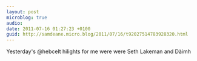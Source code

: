 ```yaml
---
layout: post
microblog: true
audio: 
date: 2011-07-16 01:27:23 +0100
guid: http://samdeane.micro.blog/2011/07/16/t92027514783928320.html
---
```

Yesterday's @hebcelt hilights for me were were Seth Lakeman and Dàimh
